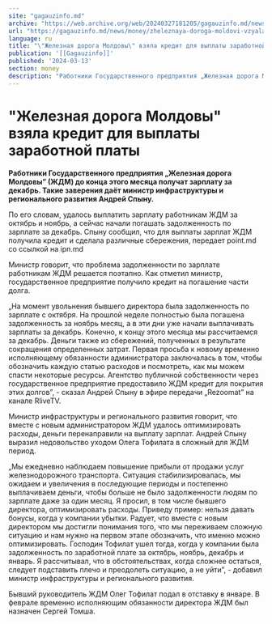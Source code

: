 ```yaml
---
site: "gagauzinfo.md"
archive: "https://web.archive.org/web/20240327181205/gagauzinfo.md/news/money/zheleznaya-doroga-moldovi-vzyala-kredit-dlya-viplati-zarabotnoi-plati"
url: "https://gagauzinfo.md/news/money/zheleznaya-doroga-moldovi-vzyala-kredit-dlya-viplati-zarabotnoi-plati"
language: ru
title: "\"Железная дорога Молдовы\" взяла кредит для выплаты заработной платы"
publication: '[[Gagauzinfo]]'
published: '2024-03-13'
section: money
description: "Работники Государственного предприятия „Железная дорога Молдовы” (ЖДМ) до конца этого месяца получат зарплату за декабрь. Такие заверения даёт министр инфраструктуры и регионального развития Андрей Спыну."
---
```


# "Железная дорога Молдовы" взяла кредит для выплаты заработной платы

**Работники Государственного предприятия „Железная дорога Молдовы” (ЖДМ) до конца этого месяца получат зарплату за декабрь. Такие заверения даёт министр инфраструктуры и регионального развития Андрей Спыну.**

По его словам, удалось выплатить зарплату работникам ЖДМ за октябрь и ноябрь, а сейчас начали погашать задолженность по зарплате за декабрь. Спыну сообщил, что для выплаты зарплат ЖДМ получила кредит и сделала различные сбережения, передает point.md со ссылкой на ipn.md

Министр говорит, что проблема задолженности по зарплате работникам ЖДМ решается поэтапно. Как отметил министр, государственное предприятие получило кредит на погашение части долга.

„На момент увольнения бывшего директора была задолженность по зарплате с октября. На прошлой неделе полностью была погашена задолженность за ноябрь месяц, а в эти дни уже начали выплачивать зарплаты за декабрь. Конечно, к концу этого месяца мы рассчитаемся за декабрь. Деньги также из сбережений, полученных в результате сокращения определенных затрат. Первая просьба к новому временно исполняющему обязанности администратора заключалась в том, чтобы обозначить каждую статью расходов и посмотреть, как мы можем спасти некоторые ресурсы. Агентство публичной собственности через государственное предприятие предоставило ЖДМ кредит для покрытия этих долгов”, - сказал Андрей Спыну в эфире передачи „Rezoomat” на канале RliveTV.

Министр инфраструктуры и регионального развития говорит, что вместе с новым администратором ЖДМ удалось оптимизировать расходы, деньги перенаправили на выплату зарплат. Андрей Спыну выразил недовольство уходом Олега Тофилата в сложный для ЖДМ период.

„Мы ежедневно наблюдаем повышение прибыли от продажи услуг железнодорожного транспорта. Ситуация стабилизировалась, мы ожидаем и увеличения в последующие периоды и постепенно выплачиваем деньги, чтобы больше не было задолженности людям по зарплате даже за один месяц. Я просил, в том числе бывшего директора, оптимизировать расходы. Приведу пример: нельзя давать бонусы, когда у компании убытки. Радует, что вместе с новым директором мы достигли понимания того, что мы переживаем сложную ситуацию и нам нужно на первом этапе обозначить, что именно можно оптимизировать. Господин Тофилат ушел тогда, когда у компании была задолженность по заработной плате за октябрь, ноябрь, декабрь и январь. Я рассчитывал, что в обстоятельствах, когда сложнее остаться, следует подставить плечо и преодолеть ситуацию, а не уйти”, - добавил министр инфраструктуры и регионального развития.

Бывший руководитель ЖДМ Олег Тофилат подал в отставку в январе. В феврале временно исполняющим обязанности директора ЖДМ был назначен Сергей Томша.